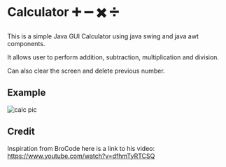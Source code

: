 # Calculator ➕ ➖ ✖️ ➗
This is a simple Java GUI Calculator using java swing and java awt components. 

It allows user to perform addition, subtraction, multiplication and division.

Can also clear the screen and delete previous number.


## Example 
![calc pic](https://user-images.githubusercontent.com/72495360/123846971-e8e42480-d90d-11eb-89e5-423997983f17.png)

## Credit
Inspiration from BroCode here is a link to his video: https://www.youtube.com/watch?v=dfhmTyRTCSQ
